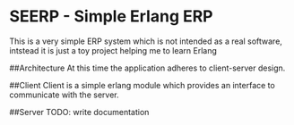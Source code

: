 SEERP - Simple Erlang ERP
=========================
This is a very simple ERP system which is not intended as a real software, intstead it is just a toy project helping me to learn Erlang

##Architecture
At this time the application adheres to client-server design.

##Client
Client is a simple erlang module which provides an interface to communicate with the server.

##Server
TODO: write documentation
